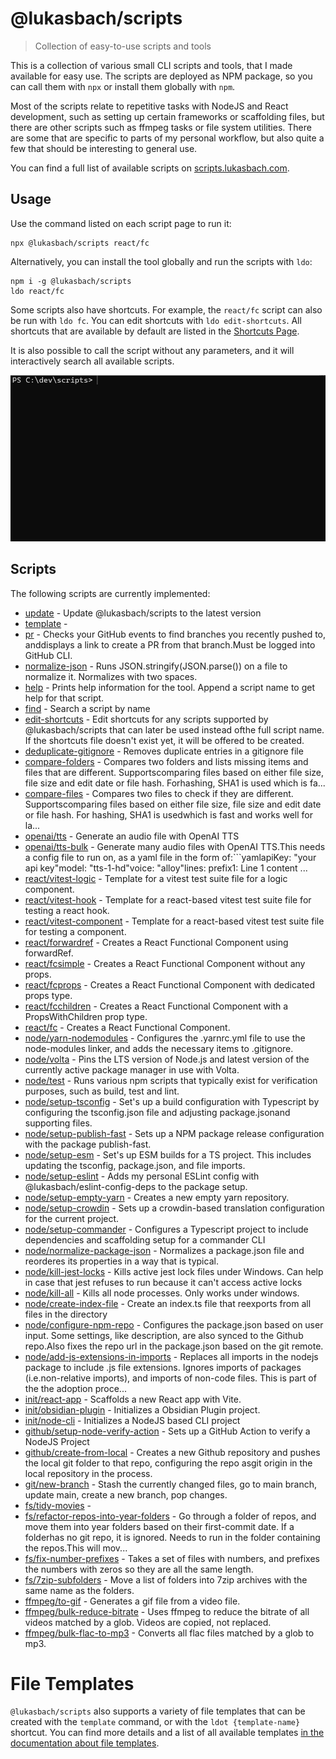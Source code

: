 # @lukasbach/scripts

> Collection of easy-to-use scripts and tools

This is a collection of various small CLI scripts and tools, that I made available for easy use.
The scripts are deployed as NPM package, so you can call them with `npx` or install them globally with
`npm`.

Most of the scripts relate to repetitive tasks with NodeJS and React development, such as setting
up certain frameworks or scaffolding files, but there are other scripts such as ffmpeg tasks or
file system utilities. There are some that are specific to parts of my personal workflow, but also
quite a few that should be interesting to general use.

You can find a full list of available scripts on [scripts.lukasbach.com](https://scripts.lukasbach.com).

## Usage

Use the command listed on each script page to run it:

```
npx @lukasbach/scripts react/fc
```

Alternatively, you can install the tool globally and run the scripts with `ldo`:

```
npm i -g @lukasbach/scripts
ldo react/fc
```

Some scripts also have shortcuts. For example, the `react/fc` script can also be run with `ldo fc`.
You can edit shortcuts with `ldo edit-shortcuts`. All shortcuts that are available by default
are listed in the [Shortcuts Page](https://scripts.lukasbach.com/shortcuts).

It is also possible to call the script without any parameters, and it will interactively search all
available scripts.

![Demo](https://raw.githubusercontent.com/lukasbach/scripts/main/assets/ldo.gif)

## Scripts

The following scripts are currently implemented:

<!-- scripts:start -->
- [update](https://scripts.lukasbach.com/update) - Update @lukasbach/scripts to the latest version
- [template](https://scripts.lukasbach.com/template) - 
- [pr](https://scripts.lukasbach.com/pr) - Checks your GitHub events to find branches you recently pushed to, anddisplays a link to create a PR from that branch.Must be logged into GitHub CLI.
- [normalize-json](https://scripts.lukasbach.com/normalize-json) - Runs JSON.stringify(JSON.parse()) on a file to normalize it. Normalizes with two spaces.
- [help](https://scripts.lukasbach.com/help) - Prints help information for the tool. Append a script name to get help for that script.
- [find](https://scripts.lukasbach.com/find) - Search a script by name
- [edit-shortcuts](https://scripts.lukasbach.com/edit-shortcuts) - Edit shortcuts for any scripts supported by @lukasbach/scripts that can later be used instead ofthe full script name. If the shortcuts file doesn't exist yet, it will be offered to be created.
- [deduplicate-gitignore](https://scripts.lukasbach.com/deduplicate-gitignore) - Removes duplicate entries in a gitignore file
- [compare-folders](https://scripts.lukasbach.com/compare-folders) - Compares two folders and lists missing items and files that are different. Supportscomparing files based on either file size, file size and edit date or file hash. Forhashing, SHA1 is used which is fa...
- [compare-files](https://scripts.lukasbach.com/compare-files) - Compares two files to check if they are different. Supportscomparing files based on either file size, file size and edit date or file hash. For hashing, SHA1 is usedwhich is fast and works well for la...
- [openai/tts](https://scripts.lukasbach.com/openai/tts) - Generate an audio file with OpenAI TTS
- [openai/tts-bulk](https://scripts.lukasbach.com/openai/tts-bulk) - Generate many audio files with OpenAI TTS.This needs a config file to run on, as a yaml file in the form of:```yamlapiKey: "your api key"model: "tts-1-hd"voice: "alloy"lines:  prefix1: Line 1 content ...
- [react/vitest-logic](https://scripts.lukasbach.com/react/vitest-logic) - Template for a vitest test suite file for a logic component.
- [react/vitest-hook](https://scripts.lukasbach.com/react/vitest-hook) - Template for a react-based vitest test suite file for testing a react hook.
- [react/vitest-component](https://scripts.lukasbach.com/react/vitest-component) - Template for a react-based vitest test suite file for testing a component.
- [react/forwardref](https://scripts.lukasbach.com/react/forwardref) - Creates a React Functional Component using forwardRef.
- [react/fcsimple](https://scripts.lukasbach.com/react/fcsimple) - Creates a React Functional Component without any props.
- [react/fcprops](https://scripts.lukasbach.com/react/fcprops) - Creates a React Functional Component with dedicated props type.
- [react/fcchildren](https://scripts.lukasbach.com/react/fcchildren) - Creates a React Functional Component with a PropsWithChildren prop type.
- [react/fc](https://scripts.lukasbach.com/react/fc) - Creates a React Functional Component.
- [node/yarn-nodemodules](https://scripts.lukasbach.com/node/yarn-nodemodules) - Configures the .yarnrc.yml file to use the node-modules linker, and adds the necessary items to .gitignore.
- [node/volta](https://scripts.lukasbach.com/node/volta) - Pins the LTS version of Node.js and latest version of the currently active package manager in use with Volta.
- [node/test](https://scripts.lukasbach.com/node/test) - Runs various npm scripts that typically exist for verification purposes, such as build, test and lint.
- [node/setup-tsconfig](https://scripts.lukasbach.com/node/setup-tsconfig) - Set's up a build configuration with Typescript by configuring the tsconfig.json file and adjusting package.jsonand supporting files.
- [node/setup-publish-fast](https://scripts.lukasbach.com/node/setup-publish-fast) - Sets up a NPM package release configuration with the package publish-fast.
- [node/setup-esm](https://scripts.lukasbach.com/node/setup-esm) - Set's up ESM builds for a TS project. This includes updating the tsconfig, package.json, and file imports.
- [node/setup-eslint](https://scripts.lukasbach.com/node/setup-eslint) - Adds my personal ESLint config with @lukasbach/eslint-config-deps to the package setup.
- [node/setup-empty-yarn](https://scripts.lukasbach.com/node/setup-empty-yarn) - Creates a new empty yarn repository.
- [node/setup-crowdin](https://scripts.lukasbach.com/node/setup-crowdin) - Sets up a crowdin-based translation configuration for the current project.
- [node/setup-commander](https://scripts.lukasbach.com/node/setup-commander) - Configures a Typescript project to include dependencies and scaffolding setup for a commander CLI
- [node/normalize-package-json](https://scripts.lukasbach.com/node/normalize-package-json) - Normalizes a package.json file and reorderes its properties in a way that is typical.
- [node/kill-jest-locks](https://scripts.lukasbach.com/node/kill-jest-locks) - Kills active jest lock files under Windows. Can help in case that jest refuses to run because it can't access active locks
- [node/kill-all](https://scripts.lukasbach.com/node/kill-all) - Kills all node processes. Only works under windows.
- [node/create-index-file](https://scripts.lukasbach.com/node/create-index-file) - Create an index.ts file that reexports from all files in the directory
- [node/configure-npm-repo](https://scripts.lukasbach.com/node/configure-npm-repo) - Configures the package.json based on user input. Some settings, like description, are also synced to the Github repo.Also fixes the repo url in the package.json based on the git remote.
- [node/add-js-extensions-in-imports](https://scripts.lukasbach.com/node/add-js-extensions-in-imports) - Replaces all imports in the nodejs package to include .js file extensions. Ignores imports of packages (i.e.non-relative imports), and imports of non-code files. This is part of the the adoption proce...
- [init/react-app](https://scripts.lukasbach.com/init/react-app) - Scaffolds a new React app with Vite.
- [init/obsidian-plugin](https://scripts.lukasbach.com/init/obsidian-plugin) - Initializes a Obsidian Plugin project.
- [init/node-cli](https://scripts.lukasbach.com/init/node-cli) - Initializes a NodeJS based CLI project
- [github/setup-node-verify-action](https://scripts.lukasbach.com/github/setup-node-verify-action) - Sets up a GitHub Action to verify a NodeJS Project
- [github/create-from-local](https://scripts.lukasbach.com/github/create-from-local) - Creates a new Github repository and pushes the local git folder to that repo, configuring the repo asgit origin in the local repository in the process.
- [git/new-branch](https://scripts.lukasbach.com/git/new-branch) - Stash the currently changed files, go to main branch, update main, create a new branch, pop changes.
- [fs/tidy-movies](https://scripts.lukasbach.com/fs/tidy-movies) - 
- [fs/refactor-repos-into-year-folders](https://scripts.lukasbach.com/fs/refactor-repos-into-year-folders) - Go through a folder of repos, and move them into year folders based on their first-commit date. If a folderhas no git repo, it is ignored. Needs to run in the folder containing the repos.This will mov...
- [fs/fix-number-prefixes](https://scripts.lukasbach.com/fs/fix-number-prefixes) - Takes a set of files with numbers, and prefixes the numbers with zeros so they are all the same length.
- [fs/7zip-subfolders](https://scripts.lukasbach.com/fs/7zip-subfolders) - Move a list of folders into 7zip archives with the same name as the folders.
- [ffmpeg/to-gif](https://scripts.lukasbach.com/ffmpeg/to-gif) - Generates a gif file from a video file.
- [ffmpeg/bulk-reduce-bitrate](https://scripts.lukasbach.com/ffmpeg/bulk-reduce-bitrate) - Uses ffmpeg to reduce the bitrate of all videos matched by a glob. Videos are copied, not replaced.
- [ffmpeg/bulk-flac-to-mp3](https://scripts.lukasbach.com/ffmpeg/bulk-flac-to-mp3) - Converts all flac files matched by a glob to mp3.
<!-- scripts:end -->

# File Templates

`@lukasbach/scripts` also supports a variety of file templates that can be created with the `template` command,
or with the `ldot {template-name}` shortcut. You can find more details and a list of all available templates
[in the documentation about file templates](https://scripts.lukasbach.com/about/file-templates/).
